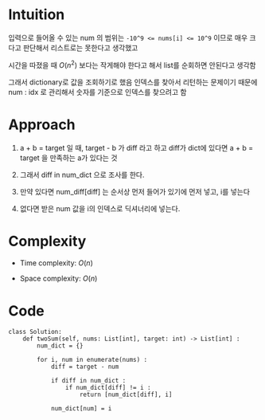 # Intuition
<!-- Describe your first thoughts on how to solve this problem. -->
입력으로 들어올 수 있는 num 의 범위는 `-10^9 <= nums[i] <= 10^9` 이므로
매우 크다고 판단해서 리스트로는 못한다고 생각했고

시간을 따졌을 때 $O(n^2)$ 보다는 작게해야 한다고 해서
list를 순회하면 안된다고 생각함

그래서 dictionary로 값을 조회하기로 했음
인덱스를 찾아서 리턴하는 문제이기 때문에
num : idx 로 관리해서 숫자를 기준으로 인덱스를 찾으려고 함

# Approach
<!-- Describe your approach to solving the problem. -->
1. a + b = target 일 때, target - b 가 diff 라고 하고 diff가 dict에 있다면 a + b = target 을 만족하는 a가 있다는 것

2. 그래서 diff in num_dict 으로 조사를 한다.
3. 만약 있다면 num_diff[diff] 는 순서상 먼저 들어가 있기에 먼저 넣고, i를 넣는다
4. 없다면 받은 num 값을 i의 인덱스로 딕셔너리에 넣는다. 

# Complexity
- Time complexity: $O(n)$
<!-- Add your time complexity here, e.g. $$O(n)$$ --> 

- Space complexity: $O(n)$
<!-- Add your space complexity here, e.g. $$O(n)$$ -->


# Code
```
class Solution:
    def twoSum(self, nums: List[int], target: int) -> List[int] :
        num_dict = {}

        for i, num in enumerate(nums) : 
            diff = target - num

            if diff in num_dict : 
                if num_dict[diff] != i :
                    return [num_dict[diff], i]
            
            num_dict[num] = i

        
```
